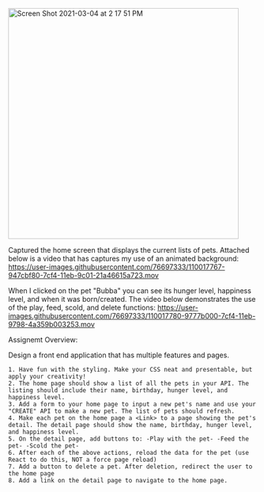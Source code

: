 <img width="466" alt="Screen Shot 2021-03-04 at 2 17 51 PM" src="https://user-images.githubusercontent.com/76697333/110017690-7d3dd200-7cf4-11eb-9edb-d5dbf816b3bd.png">

Captured the home screen that displays the current lists of pets. Attached below is a video that has captures my use of an animated background:
https://user-images.githubusercontent.com/76697333/110017767-947cbf80-7cf4-11eb-9c01-21a46615a723.mov

When I clicked on the pet "Bubba" you can see its hunger level, happiness level, and when it was born/created. The video below demonstrates the use of the play, feed, scold, and delete functions: https://user-images.githubusercontent.com/76697333/110017780-9777b000-7cf4-11eb-9798-4a359b003253.mov


Assignemt Overview: 

Design a front end application that has multiple features and pages.


	1. Have fun with the styling. Make your CSS neat and presentable, but apply your creativity!
	2. The home page should show a list of all the pets in your API. The listing should include their name, birthday, hunger level, and happiness level.
	3. Add a form to your home page to input a new pet's name and use your "CREATE" API to make a new pet. The list of pets should refresh.
	4. Make each pet on the home page a <Link> to a page showing the pet's detail. The detail page should show the name, birthday, hunger level, and happiness level.
	5. On the detail page, add buttons to: -Play with the pet- -Feed the pet- -Scold the pet-
	6. After each of the above actions, reload the data for the pet (use React to do this, NOT a force page reload)
	7. Add a button to delete a pet. After deletion, redirect the user to the home page
	8. Add a link on the detail page to navigate to the home page.

